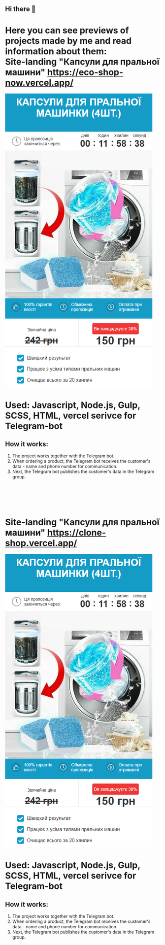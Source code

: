 ## Hi there 👋
# Here you can see previews of projects made by me and read information about them: <br>Site-landing "Капсули для пральної машини" https://eco-shop-now.vercel.app/
![site-landing.png](images/site-landing.png)
# Used: Javascript, Node.js, Gulp, SCSS, HTML, vercel serivce for Telegram-bot
## How it works:
1. The project works together with the Telegram bot.
2. When ordering a product, the Telegram bot receives the customer's data - name and phone number for communication.
3. Next, the Telegram bot publishes the customer's data in the Telegram group.
<br>
<br>
<br>
<br>

# Site-landing "Капсули для пральної машини" https://clone-shop.vercel.app/
![site-landing.png](images/site-landing.png)
# Used: Javascript, Node.js, Gulp, SCSS, HTML, vercel serivce for Telegram-bot
## How it works:
1. The project works together with the Telegram bot.
2. When ordering a product, the Telegram bot receives the customer's data - name and phone number for communication.
3. Next, the Telegram bot publishes the customer's data in the Telegram group.


<!--
**codui/codui** is a ✨ _special_ ✨ repository because its `README.md` (this file) appears on your GitHub profile.

Here are some ideas to get you started:

- 🔭 I’m currently working on ...
- 🌱 I’m currently learning ...
- 👯 I’m looking to collaborate on ...
- 🤔 I’m looking for help with ...
- 💬 Ask me about ...
- 📫 How to reach me: ...
- 😄 Pronouns: ...
- ⚡ Fun fact: ...
-->
